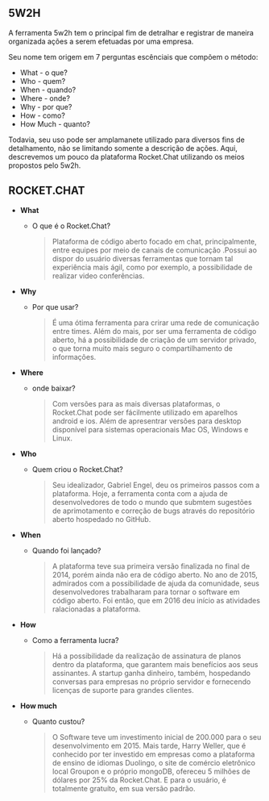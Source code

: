 ## **5W2H** 

A ferramenta 5w2h tem o principal fim de detralhar e registrar de maneira organizada ações a serem efetuadas por uma empresa. 

Seu nome tem origem em 7 perguntas escênciais que compõem o método:


* What - o que?
* Who - quem? 
* When - quando? 
* Where - onde?
* Why - por que?
* How - como?
* How Much - quanto?    

Todavia, seu uso pode ser amplamanete utilizado para diversos fins de detalhamento, não se limitando somente a descrição de ações. Aqui, descrevemos um pouco da plataforma Rocket.Chat utilizando os meios propostos pelo 5w2h.

## **ROCKET.CHAT** 

* **What**
    * O que é o Rocket.Chat? 

        >Plataforma de código aberto focado em chat, principalmente, entre equipes por meio de canais de comunicação .Possui ao dispor do usuário diversas ferramentas que tornam tal experiência mais ágil, como por exemplo, a possibilidade de realizar video conferências.

* **Why** 
    * Por que usar? 

        >É uma ótima ferramenta para crirar uma rede de comunicação entre times. Além do mais, por ser uma ferramenta de código aberto, há a possibilidade de criação de um servidor privado, o que torna muito mais seguro o compartilhamento de informações.

* **Where**
    * onde baixar? 

        >Com versões para as mais diversas plataformas, o Rocket.Chat pode ser fácilmente utilizado em aparelhos android e ios. Além de apresentrar versões para desktop disponível para sistemas operacionais Mac OS, Windows e Linux.

* **Who** 
    * Quem criou o Rocket.Chat? 

        >Seu idealizador, Gabriel Engel, deu os primeiros passos com a plataforma. Hoje, a ferramenta conta com a ajuda de desenvolvedores de todo o mundo que submtem sugestões de aprimotamento e correção de bugs através do repositório aberto hospedado no GitHub.

* **When** 
    * Quando foi lançado?
        
        >A plataforma teve sua primeira versão finalizada no final de 2014, porém ainda não era de código aberto. No ano de 2015, admirados com a possibilidade de ajuda da comunidade, seus desenvolvedores trabalharam para tornar o software em código aberto. Foi então, que em 2016 deu início as atividades ralacionadas a plataforma.

* **How** 
    * Como a ferramenta lucra?
        
        >Há a possibilidade da realização de assinatura de planos dentro da plataforma, que garantem mais benefícios aos seus assinantes. A startup ganha dinheiro, também, hospedando conversas para empresas no próprio servidor e fornecendo licenças de suporte para grandes clientes.

* **How much**
    * Quanto custou? 

        >O Software teve um investimento inicial de 200.000 para o seu desenvolvimento em 2015. Mais tarde, Harry Weller, que é conhecido por ter investido em empresas como a plataforma de ensino de idiomas Duolingo, o site de comércio eletrônico local Groupon e o próprio mongoDB, ofereceu 5 milhões de dólares por 25% da Rocket.Chat. E para o usuário, é totalmente gratuíto, em sua versão padrão.




